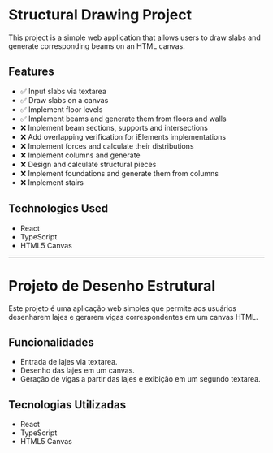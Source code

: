 # Structural Drawing Project

This project is a simple web application that allows users to draw slabs and generate corresponding beams on an HTML canvas.

## Features

- ✅ Input slabs via textarea
- ✅ Draw slabs on a canvas
- ✅ Implement floor levels
- ✅ Implement beams and generate them from floors and walls
- ❌ Implement beam sections, supports and intersections 
- ❌ Add overlapping verification for iElements implementations
- ❌ Implement forces and calculate their distributions
- ❌ Implement columns and generate 
- ❌ Design and calculate structural pieces
- ❌ Implement foundations and generate them from columns
- ❌ Implement stairs

## Technologies Used

- React
- TypeScript
- HTML5 Canvas

----------

# Projeto de Desenho Estrutural

Este projeto é uma aplicação web simples que permite aos usuários desenharem lajes e gerarem vigas correspondentes em um canvas HTML.

## Funcionalidades

- Entrada de lajes via textarea.
- Desenho das lajes em um canvas.
- Geração de vigas a partir das lajes e exibição em um segundo textarea. 

## Tecnologias Utilizadas 

- React 
- TypeScript 
- HTML5 Canvas